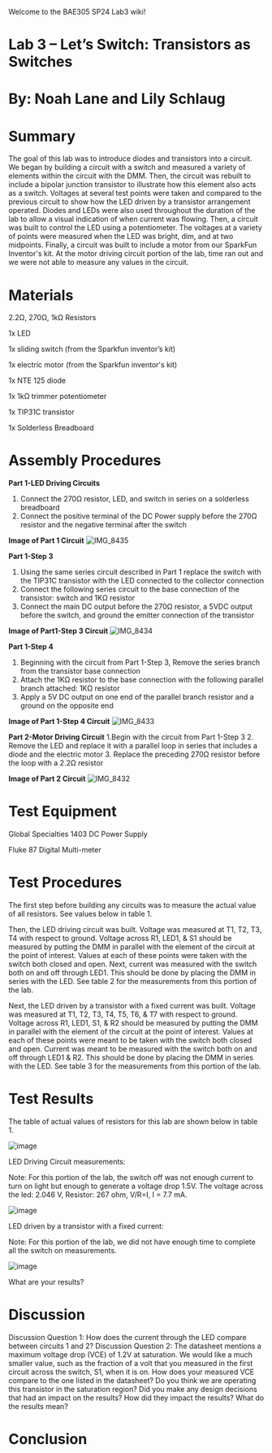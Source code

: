 Welcome to the BAE305 SP24 Lab3 wiki!

# Lab 3 – Let’s Switch: Transistors as Switches 

# By: Noah Lane and Lily Schlaug
# Summary
The goal of this lab was to introduce diodes and transistors into a circuit. We began by building a circuit with a switch and measured a variety of elements within the circuit with the DMM. Then, the circuit was rebuilt to include a bipolar junction transistor to illustrate how this element also acts as a switch. Voltages at several test points were taken and compared to the previous circuit to show how the LED driven by a transistor arrangement operated. Diodes and LEDs were also used throughout the duration of the lab to allow a visual indication of when current was flowing. Then, a circuit was built to control the LED using a potentiometer. The voltages at a variety of points were measured when the LED was bright, dim, and at two midpoints. Finally, a circuit was built to include a motor from our SparkFun Inventor's kit. At the motor driving circuit portion of the lab, time ran out and we were not able to measure any values in the circuit. 

# Materials
2.2Ω, 270Ω, 1kΩ Resistors

1x LED

1x sliding switch (from the Sparkfun inventor’s kit) 

1x electric motor (from the Sparkfun inventor's kit) 

1x NTE 125 diode 

1x 1kΩ trimmer potentiometer 

1x TIP31C transistor 

1x Solderless Breadboard
# Assembly Procedures
**Part 1-LED Driving Circuits**
1. Connect the 270Ω resistor, LED, and switch in series on a solderless breadboard
2. Connect the positive terminal of the DC Power supply before the 270Ω resistor and the negative terminal after the switch

**Image of Part 1 Circuit**
![IMG_8435](https://github.com/npla225/BAE305-SP24-Lab3/assets/156371043/256f2a44-f19f-4589-b9d7-6fcb897c9170)

**Part 1-Step 3**
1. Using the same series circuit described in Part 1 replace the switch with the TIP31C transistor with the LED connected to the collector connection 
2. Connect the following series circuit to the base connection of the transistor: switch and 1KΩ resistor
3. Connect the main DC output before the 270Ω resistor, a 5VDC output before the switch, and ground the emitter connection of the transistor

**Image of Part1-Step 3 Circuit**
![IMG_8434](https://github.com/npla225/BAE305-SP24-Lab3/assets/156371043/0ff0e919-dca2-49db-bd58-b988442a5b48)

**Part 1-Step 4**
1. Beginning with the circuit from Part 1-Step 3, Remove the series branch from the transistor base connection
2. Attach the 1KΩ resistor to the base connection with the following parallel branch attached: 1KΩ resistor
3. Apply a 5V DC output on one end of the parallel branch resistor and a ground on the opposite end

**Image of Part 1-Step 4 Circuit**
![IMG_8433](https://github.com/npla225/BAE305-SP24-Lab3/assets/156371043/73e9a485-0c0c-4d56-8847-8258504de169)

**Part 2-Motor Driving Circuit**
1.Begin with the circuit from Part 1-Step 3
2. Remove the LED and replace it with a parallel loop in series that includes a diode and the electric motor
3. Replace the preceding 270Ω resistor before the loop with a 2.2Ω resistor

**Image of Part 2 Circuit**
![IMG_8432](https://github.com/npla225/BAE305-SP24-Lab3/assets/156371043/b2bb34a6-ac43-4cae-9638-0c84f1267150)

# Test Equipment
Global Specialties 1403 DC Power Supply

Fluke 87 Digital Multi-meter

# Test Procedures
The first step before building any circuits was to measure the actual value of all resistors. See values below in table 1. 
 
Then, the LED driving circuit was built. Voltage was measured at T1, T2, T3, T4 with respect to ground. Voltage across R1, LED1, & S1 should be measured by putting the DMM in parallel with the element of the circuit at the point of interest. Values at each of these points were taken with the switch both closed and open. Next, current was measured with the switch both on and off through LED1. This should be done by placing the DMM in series with the LED. See table 2 for the measurements from this portion of the lab.
 
Next, the LED driven by a transistor with a fixed current was built. Voltage was measured at T1, T2, T3, T4, T5, T6, & T7 with respect to ground. Voltage across R1, LED1, S1, & R2 should be measured by putting the DMM in parallel with the element of the circuit at the point of interest. Values at each of these points were meant to be taken with the switch both closed and open. Current was meant to be measured with the switch both on and off through LED1 & R2. This should be done by placing the DMM in series with the LED. See table 3 for the measurements from this portion of the lab.



# Test Results
The table of actual values of resistors for this lab are shown below in table 1.

![image](https://github.com/npla225/BAE305-SP24-Lab3/assets/156371115/8a82792c-3236-4779-9c5d-35d66bbba159)

LED Driving Circuit measurements: 

Note: For this portion of the lab, the switch off was not enough current to turn on light but enough to generate a voltage drop 1.5V. The voltage across the led: 2.046 V, Resistor: 267 ohm, V/R=I, I = 7.7 mA. 

![image](https://github.com/npla225/BAE305-SP24-Lab3/assets/156371115/59667659-5a70-4772-85d3-d72df5dc6d30)

LED driven by a transistor with a fixed current: 

Note: For this portion of the lab, we did not have enough time to complete all the switch on measurements. 

![image](https://github.com/npla225/BAE305-SP24-Lab3/assets/156371115/aefbb6e6-93a8-42f1-868a-88258c633d7e)


What are your results?

# Discussion
Discussion Question 1: How does the current through the LED compare between circuits 1 and 2?
Discussion Question 2: The datasheet mentions a maximum voltage drop (VCE) of 1.2V at saturation. We would like a much smaller value, such as the fraction of a volt that you measured in the first circuit across the switch, S1, when it is on. How does your measured VCE compare to the one listed in the datasheet? Do you think we are operating this transistor in the saturation region?
Did you make any design decisions that had an impact on the results? How did they impact the results? What do the results mean?
# Conclusion